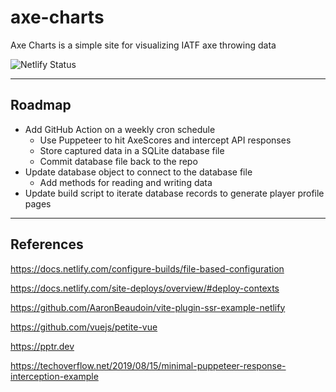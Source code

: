 # axe-charts

Axe Charts is a simple site for visualizing IATF axe throwing data

![Netlify Status](https://api.netlify.com/api/v1/badges/88cf6fc1-85ed-4648-82f4-8a630b35f6c0/deploy-status)

---

## Roadmap

- Add GitHub Action on a weekly cron schedule
  - Use Puppeteer to hit AxeScores and intercept API responses
  - Store captured data in a SQLite database file
  - Commit database file back to the repo
- Update database object to connect to the database file
  - Add methods for reading and writing data
- Update build script to iterate database records to generate player profile pages

---

## References

https://docs.netlify.com/configure-builds/file-based-configuration

https://docs.netlify.com/site-deploys/overview/#deploy-contexts

https://github.com/AaronBeaudoin/vite-plugin-ssr-example-netlify

https://github.com/vuejs/petite-vue

https://pptr.dev

https://techoverflow.net/2019/08/15/minimal-puppeteer-response-interception-example
